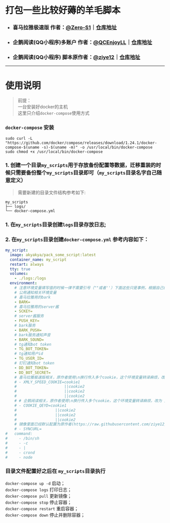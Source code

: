 # 打包一些比较好薅的羊毛脚本
- ### 喜马拉雅极速版 作者：[__@Zero-S1__](https://github.com/Zero-S1)｜[__仓库地址__](https://github.com/Zero-S1/xmly_speed)
- ### 企鹅阅读(QQ小程序)多账户 作者：[__@QCEnjoyLL__](https://github.com/QCEnjoyLL)｜[__仓库地址__](https://github.com/QCEnjoyLL/qeyd)
- ### 企鹅阅读(QQ小程序) 脚本原作者：[__@ziye12__](https://github.com/ziye12)｜[__仓库地址__](https://github.com/ziye12/JavaScript)
___
# 使用说明
> 前提：   
> 一台安装好docker的主机   
> 这里只介绍`docker-compose`使用方式

### `docker-compose` 安装
```shell
sudo curl -L "https://github.com/docker/compose/releases/download/1.24.1/docker-compose-$(uname -s)-$(uname -m)" -o /usr/local/bin/docker-compose
sudo chmod +x /usr/local/bin/docker-compose
```

### 1. 创建一个目录`my_scripts`用于存放备份配置等数据，迁移重装的时候只需要备份整个`my_scripts`目录即可（`my_scripts`目录名字自己随意定义）
> 需要新建的目录文件结构参考如下:
```
my_scripts
├── logs/
└── docker-compose.yml
```
### 1. 在`my_scripts`目录创建`logs`目录存放日志;
### 2. 在`my_scripts`目录创建`docker-compose.yml` 参考内容如下：
```yaml
my_script:
  image: akyakya/pack_some_script:latest
  container_name: my_script
  restart: always
  tty: true
  volumes:
    - ./logs:/logs
  environment:
    # 注意环境变量填写值的时候一律不需要引号（""或者''）下面这些只是事例，根据自己的需求增加删除
    # 公用通知相关环境变量
    # 喜马拉雅用的bark
    - BARK=
    # 喜马拉雅用的server酱
    - SCKEY=
    # server酱服务
    - PUSH_KEY=
    # bark服务
    - BARK_PUSH=
    # bark服务通知声音
    - BARK_SOUND=
    # tg通知bot token
    - TG_BOT_TOKEN=
    # tg通知用户id
    - TG_USER_ID=
    # 钉钉通知bot token
    - DD_BOT_TOKEN=
    - DD_BOT_SECRET=
    # 喜马拉雅极速版相关，原作者使用\n换行传入多个cookie，这个环境变量转译麻烦，改为 是用||来连接多个cookies
    # - XMLY_SPEED_COOKIE=cookie1
    #                     ||cookie2
    #                     ||cookie2
    #                     ||cookie2
    # # 企鹅阅读相关，原作者使用\n换行传入多个cookie，这个环境变量转译麻烦，改为 是用||来连接多个cookies
    # - COOKIE_QEYD=cookie1
    #                 ||cookie2
    #                 ||cookie2
    #                 ||cookie2
    # 镜像里面已经默认配置为原作者(https://raw.githubusercontent.com/ziye12/JavaScript/master/qqread.js)的脚本，如果需要自定配置
    # - SYNCURL=
#   command:
#     - /bin/sh
#     - -c
#     - |
#     - crond
#     - node
```
### 目录文件配置好之后在 `my_scripts`目录执行  
 `docker-compose up -d` 启动；  
 `docker-compose logs` 打印日志；  
 `docker-compose pull` 更新镜像；  
 `docker-compose stop` 停止容器；  
 `docker-compose restart` 重启容器；  
 `docker-compose down` 停止并删除容器；  
